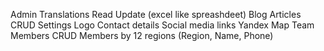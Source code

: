 Admin
	Translations 
		Read Update (excel like spreashdeet)
	Blog
		Articles CRUD
	Settings
		Logo
		Contact details
		Social media links
		Yandex Map
	Team
		Members CRUD
		Members by 12 regions (Region, Name, Phone)

